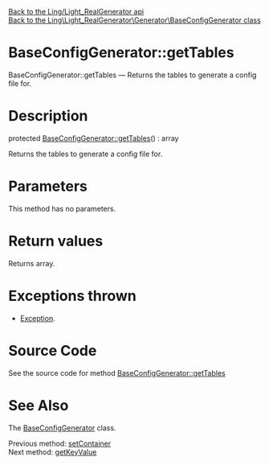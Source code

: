 [Back to the Ling/Light_RealGenerator api](https://github.com/lingtalfi/Light_RealGenerator/blob/master/doc/api/Ling/Light_RealGenerator.md)<br>
[Back to the Ling\Light_RealGenerator\Generator\BaseConfigGenerator class](https://github.com/lingtalfi/Light_RealGenerator/blob/master/doc/api/Ling/Light_RealGenerator/Generator/BaseConfigGenerator.md)


BaseConfigGenerator::getTables
================



BaseConfigGenerator::getTables — Returns the tables to generate a config file for.




Description
================


protected [BaseConfigGenerator::getTables](https://github.com/lingtalfi/Light_RealGenerator/blob/master/doc/api/Ling/Light_RealGenerator/Generator/BaseConfigGenerator/getTables.md)() : array




Returns the tables to generate a config file for.




Parameters
================

This method has no parameters.


Return values
================

Returns array.


Exceptions thrown
================

- [Exception](http://php.net/manual/en/class.exception.php).&nbsp;







Source Code
===========
See the source code for method [BaseConfigGenerator::getTables](https://github.com/lingtalfi/Light_RealGenerator/blob/master/Generator/BaseConfigGenerator.php#L64-L99)


See Also
================

The [BaseConfigGenerator](https://github.com/lingtalfi/Light_RealGenerator/blob/master/doc/api/Ling/Light_RealGenerator/Generator/BaseConfigGenerator.md) class.

Previous method: [setContainer](https://github.com/lingtalfi/Light_RealGenerator/blob/master/doc/api/Ling/Light_RealGenerator/Generator/BaseConfigGenerator/setContainer.md)<br>Next method: [getKeyValue](https://github.com/lingtalfi/Light_RealGenerator/blob/master/doc/api/Ling/Light_RealGenerator/Generator/BaseConfigGenerator/getKeyValue.md)<br>

